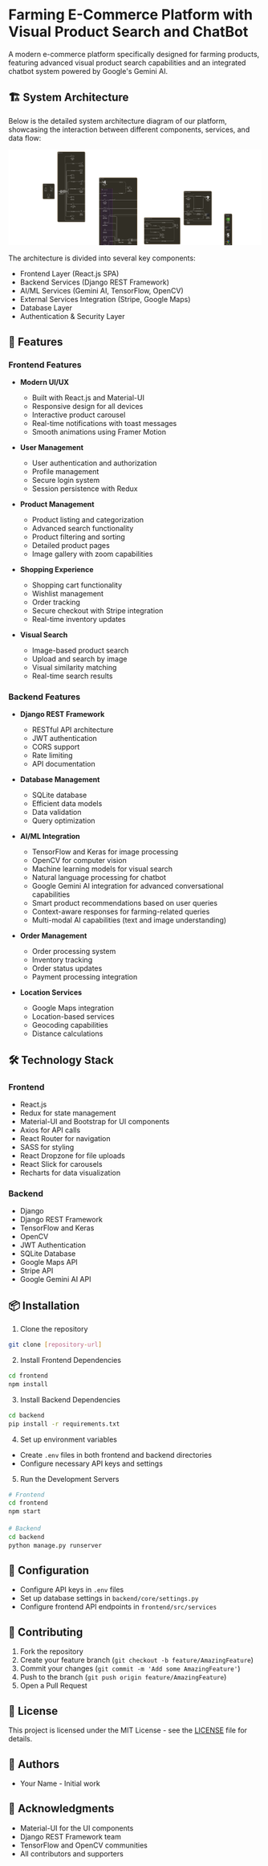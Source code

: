 # Farming E-Commerce Platform with Visual Product Search and ChatBot

A modern e-commerce platform specifically designed for farming products, featuring advanced visual product search capabilities and an integrated chatbot system powered by Google's Gemini AI.

## 🏗️ System Architecture

Below is the detailed system architecture diagram of our platform, showcasing the interaction between different components, services, and data flow:

![System Architecture Diagram](./Architecture-Diagram.png)

The architecture is divided into several key components:

- Frontend Layer (React.js SPA)
- Backend Services (Django REST Framework)
- AI/ML Services (Gemini AI, TensorFlow, OpenCV)
- External Services Integration (Stripe, Google Maps)
- Database Layer
- Authentication & Security Layer

## 🚀 Features

### Frontend Features

- **Modern UI/UX**

  - Built with React.js and Material-UI
  - Responsive design for all devices
  - Interactive product carousel
  - Real-time notifications with toast messages
  - Smooth animations using Framer Motion

- **User Management**

  - User authentication and authorization
  - Profile management
  - Secure login system
  - Session persistence with Redux

- **Product Management**

  - Product listing and categorization
  - Advanced search functionality
  - Product filtering and sorting
  - Detailed product pages
  - Image gallery with zoom capabilities

- **Shopping Experience**

  - Shopping cart functionality
  - Wishlist management
  - Order tracking
  - Secure checkout with Stripe integration
  - Real-time inventory updates

- **Visual Search**
  - Image-based product search
  - Upload and search by image
  - Visual similarity matching
  - Real-time search results

### Backend Features

- **Django REST Framework**

  - RESTful API architecture
  - JWT authentication
  - CORS support
  - Rate limiting
  - API documentation

- **Database Management**

  - SQLite database
  - Efficient data models
  - Data validation
  - Query optimization

- **AI/ML Integration**

  - TensorFlow and Keras for image processing
  - OpenCV for computer vision
  - Machine learning models for visual search
  - Natural language processing for chatbot
  - Google Gemini AI integration for advanced conversational capabilities
  - Smart product recommendations based on user queries
  - Context-aware responses for farming-related queries
  - Multi-modal AI capabilities (text and image understanding)

- **Order Management**

  - Order processing system
  - Inventory tracking
  - Order status updates
  - Payment processing integration

- **Location Services**
  - Google Maps integration
  - Location-based services
  - Geocoding capabilities
  - Distance calculations

## 🛠️ Technology Stack

### Frontend

- React.js
- Redux for state management
- Material-UI and Bootstrap for UI components
- Axios for API calls
- React Router for navigation
- SASS for styling
- React Dropzone for file uploads
- React Slick for carousels
- Recharts for data visualization

### Backend

- Django
- Django REST Framework
- TensorFlow and Keras
- OpenCV
- JWT Authentication
- SQLite Database
- Google Maps API
- Stripe API
- Google Gemini AI API

## 📦 Installation

1. Clone the repository

```bash
git clone [repository-url]
```

2. Install Frontend Dependencies

```bash
cd frontend
npm install
```

3. Install Backend Dependencies

```bash
cd backend
pip install -r requirements.txt
```

4. Set up environment variables

- Create `.env` files in both frontend and backend directories
- Configure necessary API keys and settings

5. Run the Development Servers

```bash
# Frontend
cd frontend
npm start

# Backend
cd backend
python manage.py runserver
```

## 🔧 Configuration

- Configure API keys in `.env` files
- Set up database settings in `backend/core/settings.py`
- Configure frontend API endpoints in `frontend/src/services`

## 🤝 Contributing

1. Fork the repository
2. Create your feature branch (`git checkout -b feature/AmazingFeature`)
3. Commit your changes (`git commit -m 'Add some AmazingFeature'`)
4. Push to the branch (`git push origin feature/AmazingFeature`)
5. Open a Pull Request

## 📄 License

This project is licensed under the MIT License - see the [LICENSE](LICENSE) file for details.

## 👥 Authors

- Your Name - Initial work

## 🙏 Acknowledgments

- Material-UI for the UI components
- Django REST Framework team
- TensorFlow and OpenCV communities
- All contributors and supporters
